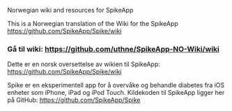 Norwegian wiki and resources for SpikeApp

This is a Norwegian translation of the Wiki for the SpikeApp https://github.com/SpikeApp/Spike/wiki

### Gå til wiki: https://github.com/uthne/SpikeApp-NO-Wiki/wiki

Dette er en norsk oversettelse av wikien til SpikeApp: https://github.com/SpikeApp/Spike/wiki

Spike er en eksperimentell app for å overvåke og behandle diabetes fra iOS enheter som iPhone, iPad og iPod Touch.
Kildekoden til SpikeApp ligger her på GitHub: https://github.com/SpikeApp/Spike


